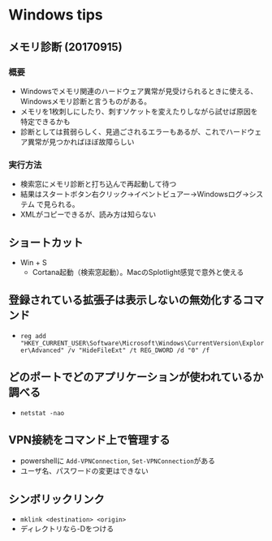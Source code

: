 # Windows tips

## メモリ診断 (20170915)

### 概要

* Windowsでメモリ関連のハードウェア異常が見受けられるときに使える、Windowsメモリ診断と言うものがある。
* メモリを1枚刺しにしたり、刺すソケットを変えたりしながら試せば原因を特定できるかも
* 診断としては貧弱らしく、見過ごされるエラーもあるが、これでハードウェア異常が見つかればほぼ故障らしい

### 実行方法

* 検索窓にメモリ診断と打ち込んで再起動して待つ
* 結果はスタートボタン右クリック→イベントビュアー→Windowsログ→システム で見られる。
* XMLがコピーできるが、読み方は知らない

## ショートカット

* Win + S
  * Cortana起動（検索窓起動）。MacのSplotlight感覚で意外と使える

## 登録されている拡張子は表示しないの無効化するコマンド

* `reg add "HKEY_CURRENT_USER\Software\Microsoft\Windows\CurrentVersion\Explorer\Advanced" /v "HideFileExt" /t REG_DWORD /d "0" /f`

## どのポートでどのアプリケーションが使われているか調べる

* `netstat -nao`

## VPN接続をコマンド上で管理する

* powershellに `Add-VPNConnection`, `Set-VPNConnection`がある
* ユーザ名、パスワードの変更はできない

## シンボリックリンク

* `mklink <destination> <origin>`
* ディレクトリなら-Dをつける